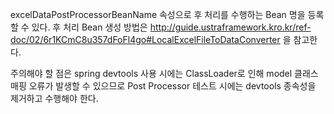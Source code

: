 excelDataPostProcessorBeanName 속성으로 후 처리를 수행하는 Bean 명을 등록할 수 있다.
후 처리 Bean 생성 방법은 http://guide.ustraframework.kro.kr/ref-doc/02/6r1KCmC8u357dFoFl4go#LocalExcelFileToDataConverter 을 참고한다.

주의해야 할 점은 spring devtools 사용 시에는 ClassLoader로 인해 model 클래스 매핑 오류가 발생할 수 있으므로 Post Processor 테스트 시에는 devtools 종속성을 제거하고 수행해야 한다.
